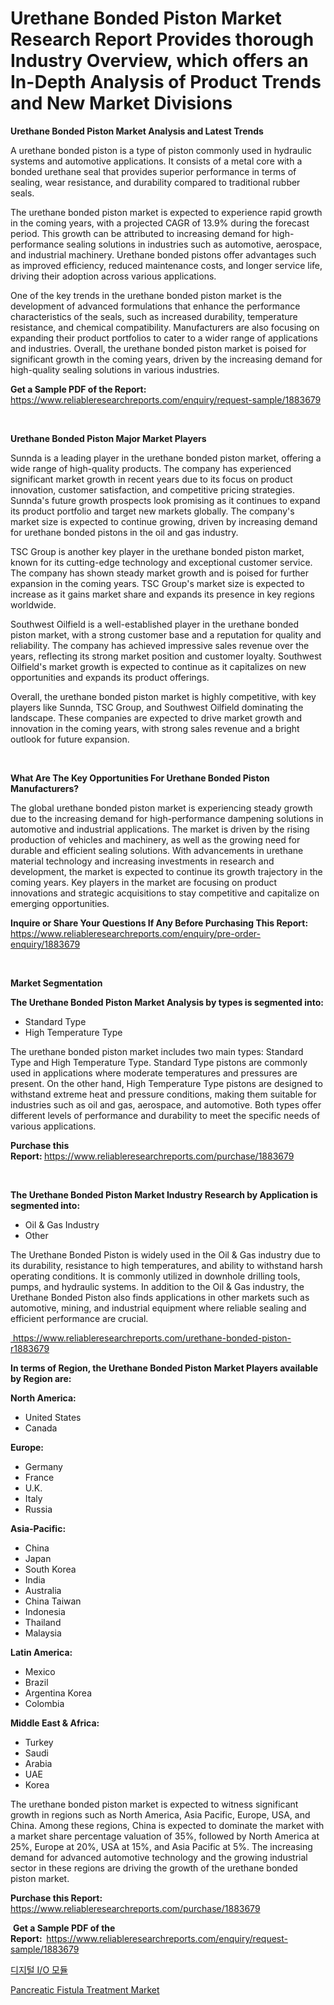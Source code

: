 <p><h1>Urethane Bonded Piston Market Research Report Provides thorough Industry Overview, which offers an In-Depth Analysis of Product Trends and New Market Divisions</h1></p><p><strong>Urethane Bonded Piston Market Analysis and Latest Trends</strong></p>
<p><p>A urethane bonded piston is a type of piston commonly used in hydraulic systems and automotive applications. It consists of a metal core with a bonded urethane seal that provides superior performance in terms of sealing, wear resistance, and durability compared to traditional rubber seals.</p><p>The urethane bonded piston market is expected to experience rapid growth in the coming years, with a projected CAGR of 13.9% during the forecast period. This growth can be attributed to increasing demand for high-performance sealing solutions in industries such as automotive, aerospace, and industrial machinery. Urethane bonded pistons offer advantages such as improved efficiency, reduced maintenance costs, and longer service life, driving their adoption across various applications.</p><p>One of the key trends in the urethane bonded piston market is the development of advanced formulations that enhance the performance characteristics of the seals, such as increased durability, temperature resistance, and chemical compatibility. Manufacturers are also focusing on expanding their product portfolios to cater to a wider range of applications and industries. Overall, the urethane bonded piston market is poised for significant growth in the coming years, driven by the increasing demand for high-quality sealing solutions in various industries.</p></p>
<p><strong>Get a Sample PDF of the Report:&nbsp;</strong> <a href="https://www.reliableresearchreports.com/enquiry/request-sample/1883679">https://www.reliableresearchreports.com/enquiry/request-sample/1883679</a></p>
<p>&nbsp;</p>
<p><strong>Urethane Bonded Piston Major Market Players</strong></p>
<p><p>Sunnda is a leading player in the urethane bonded piston market, offering a wide range of high-quality products. The company has experienced significant market growth in recent years due to its focus on product innovation, customer satisfaction, and competitive pricing strategies. Sunnda's future growth prospects look promising as it continues to expand its product portfolio and target new markets globally. The company's market size is expected to continue growing, driven by increasing demand for urethane bonded pistons in the oil and gas industry.</p><p>TSC Group is another key player in the urethane bonded piston market, known for its cutting-edge technology and exceptional customer service. The company has shown steady market growth and is poised for further expansion in the coming years. TSC Group's market size is expected to increase as it gains market share and expands its presence in key regions worldwide.</p><p>Southwest Oilfield is a well-established player in the urethane bonded piston market, with a strong customer base and a reputation for quality and reliability. The company has achieved impressive sales revenue over the years, reflecting its strong market position and customer loyalty. Southwest Oilfield's market growth is expected to continue as it capitalizes on new opportunities and expands its product offerings.</p><p>Overall, the urethane bonded piston market is highly competitive, with key players like Sunnda, TSC Group, and Southwest Oilfield dominating the landscape. These companies are expected to drive market growth and innovation in the coming years, with strong sales revenue and a bright outlook for future expansion.</p></p>
<p>&nbsp;</p>
<p><strong>What Are The Key Opportunities For Urethane Bonded Piston Manufacturers?</strong></p>
<p><p>The global urethane bonded piston market is experiencing steady growth due to the increasing demand for high-performance dampening solutions in automotive and industrial applications. The market is driven by the rising production of vehicles and machinery, as well as the growing need for durable and efficient sealing solutions. With advancements in urethane material technology and increasing investments in research and development, the market is expected to continue its growth trajectory in the coming years. Key players in the market are focusing on product innovations and strategic acquisitions to stay competitive and capitalize on emerging opportunities.</p></p>
<p><strong>Inquire or Share Your Questions If Any Before Purchasing This Report:</strong> <a href="https://www.reliableresearchreports.com/enquiry/pre-order-enquiry/1883679">https://www.reliableresearchreports.com/enquiry/pre-order-enquiry/1883679</a></p>
<p>&nbsp;</p>
<p><strong>Market Segmentation</strong></p>
<p><strong>The Urethane Bonded Piston Market Analysis by types is segmented into:</strong></p>
<p><ul><li>Standard Type</li><li>High Temperature Type</li></ul></p>
<p><p>The urethane bonded piston market includes two main types: Standard Type and High Temperature Type. Standard Type pistons are commonly used in applications where moderate temperatures and pressures are present. On the other hand, High Temperature Type pistons are designed to withstand extreme heat and pressure conditions, making them suitable for industries such as oil and gas, aerospace, and automotive. Both types offer different levels of performance and durability to meet the specific needs of various applications.</p></p>
<p><strong>Purchase this Report:&nbsp;</strong><a href="https://www.reliableresearchreports.com/purchase/1883679">https://www.reliableresearchreports.com/purchase/1883679</a></p>
<p>&nbsp;</p>
<p><strong>The Urethane Bonded Piston Market Industry Research by Application is segmented into:</strong></p>
<p><ul><li>Oil & Gas Industry</li><li>Other</li></ul></p>
<p><p>The Urethane Bonded Piston is widely used in the Oil & Gas industry due to its durability, resistance to high temperatures, and ability to withstand harsh operating conditions. It is commonly utilized in downhole drilling tools, pumps, and hydraulic systems. In addition to the Oil & Gas industry, the Urethane Bonded Piston also finds applications in other markets such as automotive, mining, and industrial equipment where reliable sealing and efficient performance are crucial.</p></p>
<p><a href="https://www.reliableresearchreports.com/urethane-bonded-piston-r1883679">&nbsp;https://www.reliableresearchreports.com/urethane-bonded-piston-r1883679</a></p>
<p><strong>In terms of Region, the Urethane Bonded Piston Market Players available by Region are:</strong></p>
<p>
    <p> <strong> North America: </strong>
        <ul>
            <li>United States</li>
            <li>Canada</li>
        </ul>
        </p> 
    <p> <strong> Europe: </strong>
        <ul>
            <li>Germany</li>
            <li>France</li>
            <li>U.K.</li>
            <li>Italy</li>
            <li>Russia</li>
        </ul>
        </p> 
    <p> <strong> Asia-Pacific: </strong>
        <ul>
            <li>China</li>
            <li>Japan</li>
            <li>South Korea</li>
            <li>India</li>
            <li>Australia</li>
            <li>China Taiwan</li>
            <li>Indonesia</li>
            <li>Thailand</li>
            <li>Malaysia</li>
        </ul>
        </p> 
    <p> <strong> Latin America: </strong>
        <ul>
            <li>Mexico</li>
            <li>Brazil</li>
            <li>Argentina Korea</li>
            <li>Colombia</li>
        </ul>
        </p> 
    <p> <strong> Middle East & Africa: </strong>
        <ul>
            <li>Turkey</li>
            <li>Saudi</li>
            <li>Arabia</li>
            <li>UAE</li>
            <li>Korea</li>
        </ul>
    </p>
    </p>
<p><p>The urethane bonded piston market is expected to witness significant growth in regions such as North America, Asia Pacific, Europe, USA, and China. Among these regions, China is expected to dominate the market with a market share percentage valuation of 35%, followed by North America at 25%, Europe at 20%, USA at 15%, and Asia Pacific at 5%. The increasing demand for advanced automotive technology and the growing industrial sector in these regions are driving the growth of the urethane bonded piston market.</p></p>
<p><strong>Purchase this Report: </strong><a href="https://www.reliableresearchreports.com/purchase/1883679">https://www.reliableresearchreports.com/purchase/1883679</a></p>
<p>&nbsp;<strong>Get a Sample PDF of the Report:&nbsp;&nbsp;</strong><a href="https://www.reliableresearchreports.com/enquiry/request-sample/1883679">https://www.reliableresearchreports.com/enquiry/request-sample/1883679</a></p>
<p><strong></strong></p>
<p><p><a href="https://github.com/anton65482023/Market-Research-Report-List-2/blob/main/1021356177665.md">디지털 I/O 모듈</a></p><p><a href="https://view.publitas.com/reportprime-1/pancreatic-fistula-treatment-market-a-global-and-regional-analysis-focus-on-region-country-level-analysis-and-competitive-landscape/">Pancreatic Fistula Treatment Market</a></p></p>